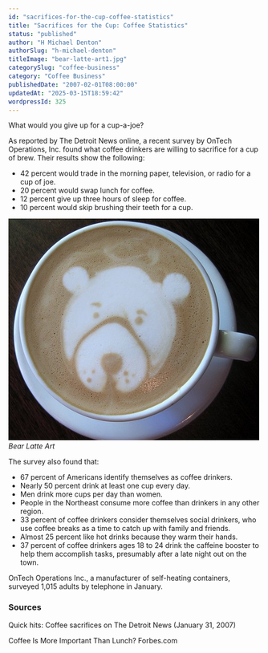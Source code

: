 ```yaml
---
id: "sacrifices-for-the-cup-coffee-statistics"
title: "Sacrifices for the Cup: Coffee Statistics"
status: "published"
author: "H Michael Denton"
authorSlug: "h-michael-denton"
titleImage: "bear-latte-art1.jpg"
categorySlug: "coffee-business"
category: "Coffee Business"
publishedDate: "2007-02-01T08:00:00"
updatedAt: "2025-03-15T18:59:42"
wordpressId: 325
---
```


What would you give up for a cup-a-joe?

As reported by The Detroit News online, a recent survey by OnTech Operations, Inc. found what coffee drinkers are willing to sacrifice for a cup of brew. Their results show the following:

-   42 percent would trade in the morning paper, television, or radio for a cup of joe.
-   20 percent would swap lunch for coffee.
-   12 percent give up three hours of sleep for coffee.
-   10 percent would skip brushing their teeth for a cup.

![bear latte art](bear-latte-art1.jpg)  
*Bear Latte Art*

The survey also found that:

-   67 percent of Americans identify themselves as coffee drinkers.
-   Nearly 50 percent drink at least one cup every day.
-   Men drink more cups per day than women.
-   People in the Northeast consume more coffee than drinkers in any other region.
-   33 percent of coffee drinkers consider themselves social drinkers, who use coffee breaks as a time to catch up with family and friends.
-   Almost 25 percent like hot drinks because they warm their hands.
-   37 percent of coffee drinkers ages 18 to 24 drink the caffeine booster to help them accomplish tasks, presumably after a late night out on the town.

OnTech Operations Inc., a manufacturer of self-heating containers, surveyed 1,015 adults by telephone in January.

### Sources

Quick hits: Coffee sacrifices on The Detroit News (January 31, 2007)

Coffee Is More Important Than Lunch? Forbes.com